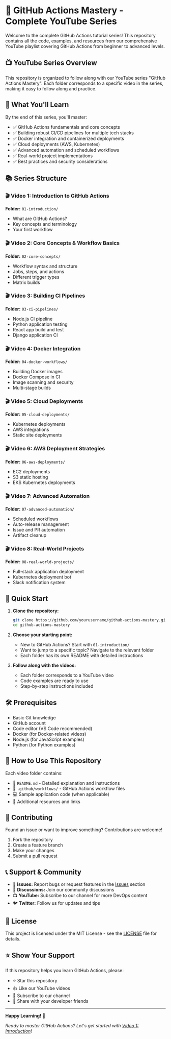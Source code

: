 # 🚀 GitHub Actions Mastery - Complete YouTube Series

Welcome to the complete GitHub Actions tutorial series! This repository contains all the code, examples, and resources from our comprehensive YouTube playlist covering GitHub Actions from beginner to advanced levels.

## 📺 YouTube Series Overview

This repository is organized to follow along with our YouTube series "GitHub Actions Mastery". Each folder corresponds to a specific video in the series, making it easy to follow along and practice.

## 🎯 What You'll Learn

By the end of this series, you'll master:
- ✅ GitHub Actions fundamentals and core concepts
- ✅ Building robust CI/CD pipelines for multiple tech stacks
- ✅ Docker integration and containerized deployments
- ✅ Cloud deployments (AWS, Kubernetes)
- ✅ Advanced automation and scheduled workflows
- ✅ Real-world project implementations
- ✅ Best practices and security considerations

## 📚 Series Structure

### 🎬 Video 1: Introduction to GitHub Actions
**Folder:** `01-introduction/`
- What are GitHub Actions?
- Key concepts and terminology
- Your first workflow

### 🎬 Video 2: Core Concepts & Workflow Basics
**Folder:** `02-core-concepts/`
- Workflow syntax and structure
- Jobs, steps, and actions
- Different trigger types
- Matrix builds

### 🎬 Video 3: Building CI Pipelines
**Folder:** `03-ci-pipelines/`
- Node.js CI pipeline
- Python application testing
- React app build and test
- Django application CI

### 🎬 Video 4: Docker Integration
**Folder:** `04-docker-workflows/`
- Building Docker images
- Docker Compose in CI
- Image scanning and security
- Multi-stage builds

### 🎬 Video 5: Cloud Deployments
**Folder:** `05-cloud-deployments/`
- Kubernetes deployments
- AWS integrations
- Static site deployments

### 🎬 Video 6: AWS Deployment Strategies
**Folder:** `06-aws-deployments/`
- EC2 deployments
- S3 static hosting
- EKS Kubernetes deployments

### 🎬 Video 7: Advanced Automation
**Folder:** `07-advanced-automation/`
- Scheduled workflows
- Auto-release management
- Issue and PR automation
- Artifact cleanup

### 🎬 Video 8: Real-World Projects
**Folder:** `08-real-world-projects/`
- Full-stack application deployment
- Kubernetes deployment bot
- Slack notification system

## 🚀 Quick Start

1. **Clone the repository:**
   ```bash
   git clone https://github.com/yourusername/github-actions-mastery.git
   cd github-actions-mastery
   ```

2. **Choose your starting point:**
   - New to GitHub Actions? Start with `01-introduction/`
   - Want to jump to a specific topic? Navigate to the relevant folder
   - Each folder has its own README with detailed instructions

3. **Follow along with the videos:**
   - Each folder corresponds to a YouTube video
   - Code examples are ready to use
   - Step-by-step instructions included

## 🛠️ Prerequisites

- Basic Git knowledge
- GitHub account
- Code editor (VS Code recommended)
- Docker (for Docker-related videos)
- Node.js (for JavaScript examples)
- Python (for Python examples)

## 📖 How to Use This Repository

Each video folder contains:
- 📄 `README.md` - Detailed explanation and instructions
- 🔧 `.github/workflows/` - GitHub Actions workflow files
- 💻 Sample application code (when applicable)
- 📝 Additional resources and links

## 🤝 Contributing

Found an issue or want to improve something? Contributions are welcome!

1. Fork the repository
2. Create a feature branch
3. Make your changes
4. Submit a pull request

## 📞 Support & Community

- 🐛 **Issues:** Report bugs or request features in the [Issues](../../issues) section
- 💬 **Discussions:** Join our community discussions
- 📺 **YouTube:** Subscribe to our channel for more DevOps content
- 🐦 **Twitter:** Follow us for updates and tips

## 📄 License

This project is licensed under the MIT License - see the [LICENSE](LICENSE) file for details.

## ⭐ Show Your Support

If this repository helps you learn GitHub Actions, please:
- ⭐ Star this repository
- 👍 Like our YouTube videos
- 🔔 Subscribe to our channel
- 📢 Share with your developer friends

---

**Happy Learning! 🎉**

*Ready to master GitHub Actions? Let's get started with [Video 1: Introduction](01-introduction/)!*